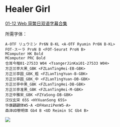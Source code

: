# Healer Girl

[01-12 Web 简繁日双语字幕合集](https://github.com/Nekomoekissaten-SUB/Nekomoekissaten-MIR-Subs/releases/download/subtitle_pkg/Healer_Girl_Web_JPCH.7z)

所需字体：
```
A-OTF リュウミン Pr6N B-KL <A-OTF Ryumin Pr6N B-KL>
FOT-スーラ ProN B <FOT-Seurat ProN B>
MComputer HK Bold
MComputer PRC Bold
仓耳今楷01-27533 W04 <TsangerJinKai01-27533 W04>
方正兰亭大黑_GBK <FZLanTingHei-EB-GBK>
方正兰亭圆_GBK_粗 <FZLanTingYuan-B-GBK>
方正兰亭圆_GBK_中 <FZLanTingYuan-DB-GBK>
方正兰亭中黑_GBK <FZLanTingHei-DB-GBK>
方正兰亭准黑_GBK <FZLanTingHei-M-GBK>
方正中雅宋_GBK <FZYaSong-DB-GBK>
汉仪玄宋 65S <HYXuanSong 65S>
华康翩翩体W5-A <DFHanziPenW5-A>
森泽UD黎明体 Gb4 B <UD Reimin SC Gb4 B>
```

![](https://nekomoe.pages.dev/images/2022-04/healergirl.jpg)